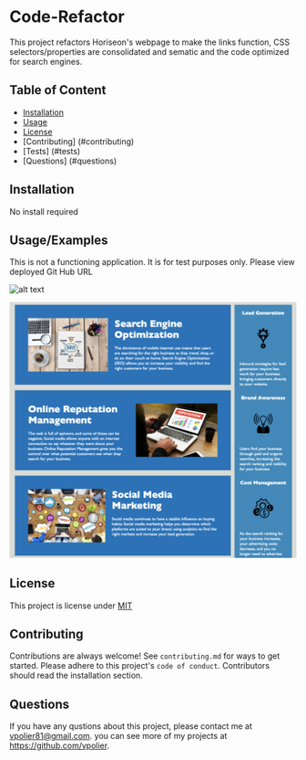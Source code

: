 
# Code-Refactor

This project refactors Horiseon's webpage to make the links function, CSS selectors/properties are consolidated and sematic and the code optimized for search engines.


## Table of Content
- [Installation](#installation)
- [Usage](#usage)
- [License](#license)
- [Contributing] (#contributing)
- [Tests] (#tests)
- [Questions] (#questions)


## Installation

No install required
    

## Usage/Examples

This is not a functioning application. It is for test purposes only.
Please view deployed Git Hub URL

![alt text](assets/images/screen-shot-horiseon1.png)

![alt text](assets/images/screen-shot-horiseon2.png)


## License

This project is license under [MIT](https://choosealicense.com/licenses/mit/)


## Contributing

Contributions are always welcome!
See `contributing.md` for ways to get started.
Please adhere to this project's `code of conduct`.
Contributors should read the installation section.


## Questions

If you have any qustions about this project, please contact me at vpolier81@gmail.com. you can see more of my projects at https://github.com/vpolier.